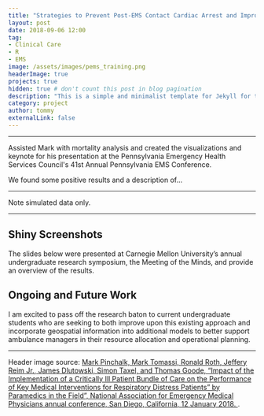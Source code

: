 ```yaml
---
title: "Strategies to Prevent Post-EMS Contact Cardiac Arrest and Improve Outcomes in Crashing Patients"
layout: post
date: 2018-09-06 12:00
tag:
- Clinical Care
- R
- EMS
image: /assets/images/pems_training.png
headerImage: true
projects: true
hidden: true # don't count this post in blog pagination
description: "This is a simple and minimalist template for Jekyll for those who likes to eat noodles."
category: project
author: tommy
externalLink: false
---
```


---

Assisted Mark with mortality analysis and created the visualizations and keynote for his presentation at the Pennsylvania Emergency Health Services Council's 41st Annual Pennsylvania EMS Conference.

We found some positive results and a description of...
 
---

Note simulated data only.

---

## Shiny Screenshots

The slides below were presented at Carnegie Mellon University’s annual undergraduate research symposium, the Meeting of the Minds, and provide an overview of the results.

## Ongoing and Future Work

I am excited to pass off the research baton to current undergraduate students who are seeking to both improve upon this existing approach and incorporate geospatial information into additional models to better support ambulance managers in their resource allocation and operational planning.

---

Header image source: <a href="https://naemsp.org/NAEMSP/media/Annual-Meeting-Presentations/2018/SAT-0800-1-Pinchalk.pdf">Mark Pinchalk, Mark Tomassi, Ronald Roth, Jeffery Reim Jr., James Dlutowski, Simon Taxel, and Thomas Goode, “Impact of the Implementation of a Critically Ill Patient Bundle of Care on the Performance of Key Medical Interventions for Respiratory Distress Patients” by Paramedics in the Field”, National Association for Emergency Medical Physicians annual conference, San Diego, California, 12 January 2018. </a>.
